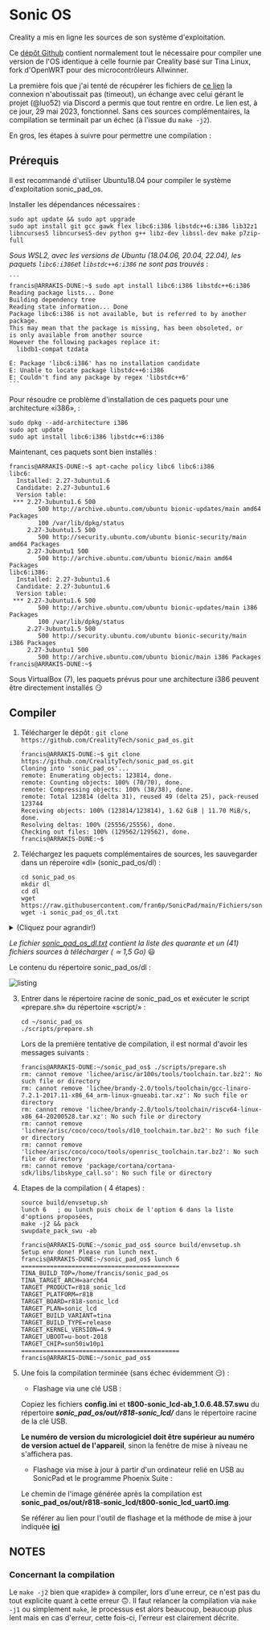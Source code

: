 # Sonic OS

Creality a mis en ligne les sources de son système d'exploitation.

Ce [dépôt Github](https://github.com/CrealityTech/sonic_pad_os) contient normalement tout le nécessaire pour compiler une version de l'OS identique à celle fournie par Creality basé sur Tina Linux, fork d'OpenWRT pour des microcontrôleurs Allwinner.

La première fois que j'ai tenté de récupérer les fichiers de [ce lien](https://klipper.cxswyjy.com/download/sonic_dl/) la connexion n'aboutissait pas (timeout), un échange avec celui gérant le projet (@luo52) via Discord a permis que tout rentre en ordre. Le lien est, à ce jour, 29 mai 2023, fonctionnel. Sans ces sources complémentaires, la compilation se terminait par un échec (à l'issue du `make -j2`).

En gros, les étapes à suivre pour permettre une compilation :

## Prérequis

Il est recommandé d'utiliser Ubuntu18.04 pour compiler le système d'exploitation sonic_pad_os.

Installer les dépendances nécessaires :
```
sudo apt update && sudo apt upgrade
sudo apt install git gcc gawk flex libc6:i386 libstdc++6:i386 lib32z1 libncurses5 libncurses5-dev python g++ libz-dev libssl-dev make p7zip-full
```
*Sous WSL2, avec les versions de Ubuntu (18.04.06, 20.04, 22.04), les paquets `libc6:i386`et `libstdc++6:i386` ne sont pas trouvés* :
    
    ```
    francis@ARRAKIS-DUNE:~$ sudo apt install libc6:i386 libstdc++6:i386
    Reading package lists... Done
    Building dependency tree
    Reading state information... Done
    Package libc6:i386 is not available, but is referred to by another package.
    This may mean that the package is missing, has been obsoleted, or
    is only available from another source
    However the following packages replace it:
      libdb1-compat tzdata
      
    E: Package 'libc6:i386' has no installation candidate
    E: Unable to locate package libstdc++6:i386
    E: Couldn't find any package by regex 'libstdc++6'
    ```

Pour résoudre ce problème d'installation de ces paquets pour une architecture «i386», :
```
sudo dpkg --add-architecture i386
sudo apt update
sudo apt install libc6:i386 libstdc++6:i386
```
Maintenant, ces paquets sont bien installés :
```
francis@ARRAKIS-DUNE:~$ apt-cache policy libc6 libc6:i386
libc6:
  Installed: 2.27-3ubuntu1.6
  Candidate: 2.27-3ubuntu1.6
  Version table:
 *** 2.27-3ubuntu1.6 500
        500 http://archive.ubuntu.com/ubuntu bionic-updates/main amd64 Packages
        100 /var/lib/dpkg/status
     2.27-3ubuntu1.5 500
        500 http://security.ubuntu.com/ubuntu bionic-security/main amd64 Packages
     2.27-3ubuntu1 500
        500 http://archive.ubuntu.com/ubuntu bionic/main amd64 Packages
libc6:i386:
  Installed: 2.27-3ubuntu1.6
  Candidate: 2.27-3ubuntu1.6
  Version table:
 *** 2.27-3ubuntu1.6 500
        500 http://archive.ubuntu.com/ubuntu bionic-updates/main i386 Packages
        100 /var/lib/dpkg/status
     2.27-3ubuntu1.5 500
        500 http://security.ubuntu.com/ubuntu bionic-security/main i386 Packages
     2.27-3ubuntu1 500
        500 http://archive.ubuntu.com/ubuntu bionic/main i386 Packages
francis@ARRAKIS-DUNE:~$
```

Sous VirtualBox (7), les paquets prévus pour une architecture i386 peuvent être directement installés :smirk:

## Compiler

1. Télécharger le dépôt : 
    `git clone https://github.com/CrealityTech/sonic_pad_os.git`
    ```
    francis@ARRAKIS-DUNE:~$ git clone https://github.com/CrealityTech/sonic_pad_os.git
    Cloning into 'sonic_pad_os'...
    remote: Enumerating objects: 123814, done.
    remote: Counting objects: 100% (70/70), done.
    remote: Compressing objects: 100% (38/38), done.
    remote: Total 123814 (delta 31), reused 49 (delta 25), pack-reused 123744
    Receiving objects: 100% (123814/123814), 1.62 GiB | 11.70 MiB/s, done.
    Resolving deltas: 100% (25556/25556), done.
    Checking out files: 100% (129562/129562), done.
    francis@ARRAKIS-DUNE:~$
    ```
2. Téléchargez les paquets complémentaires de sources, les sauvegarder dans un réperoire «dl» (sonic_pad_os/dl) :
    ```
    cd sonic_pad_os
    mkdir dl
    cd dl
    wget https://raw.githubusercontent.com/fran6p/SonicPad/main/Fichiers/sonic_pad_os_dl.txt
    wget -i sonic_pad_os_dl.txt
    ```
    
<details>
  <summary>(Cliquez pour agrandir!)</summary>
francis@ARRAKIS-DUNE:~/sonic_pad_os/dl$ wget -i ../../sonic_pad_os_dl.txt
--2023-06-07 18:26:06--  https://klipper.cxswyjy.com/download/sonic_dl/Cython-0.29.2.tar.gz
Resolving klipper.cxswyjy.com (klipper.cxswyjy.com)... 184.104.219.54
Connecting to klipper.cxswyjy.com (klipper.cxswyjy.com)|184.104.219.54|:443... connected.
HTTP request sent, awaiting response... 200 OK
Length: 2041500 (1.9M) [application/octet-stream]
Saving to: ‘Cython-0.29.2.tar.gz’

Cython-0.29.2.tar.gz          100%[=================================================>]   1.95M  1.31MB/s    in 1.5s

2023-06-07 18:26:10 (1.31 MB/s) - ‘Cython-0.29.2.tar.gz’ saved [2041500/2041500]

--2023-06-07 18:26:10--  https://klipper.cxswyjy.com/download/sonic_dl/ade-0.1.1d.zip
Reusing existing connection to klipper.cxswyjy.com:443.
HTTP request sent, awaiting response... 200 OK
Length: 166008 (162K) [application/zip]
Saving to: ‘ade-0.1.1d.zip’

ade-0.1.1d.zip                100%[=================================================>] 162.12K  --.-KB/s    in 0.009s

2023-06-07 18:26:10 (16.7 MB/s) - ‘ade-0.1.1d.zip’ saved [166008/166008]

--2023-06-07 18:26:10--  https://klipper.cxswyjy.com/download/sonic_dl/ai-engine-prebuilt.tar.bz2
Reusing existing connection to klipper.cxswyjy.com:443.
HTTP request sent, awaiting response... 200 OK
Length: 20715 (20K) [application/octet-stream]
Saving to: ‘ai-engine-prebuilt.tar.bz2’

ai-engine-prebuilt.tar.bz2    100%[=================================================>]  20.23K  --.-KB/s    in 0s

2023-06-07 18:26:11 (58.4 MB/s) - ‘ai-engine-prebuilt.tar.bz2’ saved [20715/20715]

--2023-06-07 18:26:11--  https://klipper.cxswyjy.com/download/sonic_dl/avr-gcc-5.4.0.tar.bz2
Reusing existing connection to klipper.cxswyjy.com:443.
HTTP request sent, awaiting response... 200 OK
Length: 44812560 (43M) [application/octet-stream]
Saving to: ‘avr-gcc-5.4.0.tar.bz2’

avr-gcc-5.4.0.tar.bz2         100%[=================================================>]  42.74M  2.87MB/s    in 14s

2023-06-07 18:26:25 (3.01 MB/s) - ‘avr-gcc-5.4.0.tar.bz2’ saved [44812560/44812560]

--2023-06-07 18:26:25--  https://klipper.cxswyjy.com/download/sonic_dl/bluez-alsa-20180913.tar.gz
Reusing existing connection to klipper.cxswyjy.com:443.
HTTP request sent, awaiting response... 200 OK
Length: 88557 (86K) [application/octet-stream]
Saving to: ‘bluez-alsa-20180913.tar.gz’

bluez-alsa-20180913.tar.gz    100%[=================================================>]  86.48K  --.-KB/s    in 0.005s

2023-06-07 18:26:25 (18.1 MB/s) - ‘bluez-alsa-20180913.tar.gz’ saved [88557/88557]

--2023-06-07 18:26:25--  https://klipper.cxswyjy.com/download/sonic_dl/fluidd-1.0.14-prebuilt.tar.bz2
Reusing existing connection to klipper.cxswyjy.com:443.
HTTP request sent, awaiting response... 200 OK
Length: 7451115 (7.1M) [application/octet-stream]
Saving to: ‘fluidd-1.0.14-prebuilt.tar.bz2’

fluidd-1.0.14-prebuilt.tar.bz 100%[=================================================>]   7.11M  2.65MB/s    in 2.7s

2023-06-07 18:26:28 (2.65 MB/s) - ‘fluidd-1.0.14-prebuilt.tar.bz2’ saved [7451115/7451115]

--2023-06-07 18:26:28--  https://klipper.cxswyjy.com/download/sonic_dl/fluidd-pad-1.2.56-prebuilt.tar.bz2
Reusing existing connection to klipper.cxswyjy.com:443.
HTTP request sent, awaiting response... 200 OK
Length: 14986760 (14M) [application/octet-stream]
Saving to: ‘fluidd-pad-1.2.56-prebuilt.tar.bz2’

fluidd-pad-1.2.56-prebuilt.ta 100%[=================================================>]  14.29M  2.56MB/s    in 5.6s

2023-06-07 18:26:34 (2.56 MB/s) - ‘fluidd-pad-1.2.56-prebuilt.tar.bz2’ saved [14986760/14986760]

--2023-06-07 18:26:34--  https://klipper.cxswyjy.com/download/sonic_dl/gcc-arm-none-eabi-6-2022-q4-major-linux.tar.bz2
Reusing existing connection to klipper.cxswyjy.com:443.
HTTP request sent, awaiting response... 200 OK
Length: 77713347 (74M) [application/octet-stream]
Saving to: ‘gcc-arm-none-eabi-6-2022-q4-major-linux.tar.bz2’

gcc-arm-none-eabi-6-2022-q4-m 100%[=================================================>]  74.11M  3.57MB/s    in 26s

2023-06-07 18:27:01 (2.83 MB/s) - ‘gcc-arm-none-eabi-6-2022-q4-major-linux.tar.bz2’ saved [77713347/77713347]

--2023-06-07 18:27:01--  https://klipper.cxswyjy.com/download/sonic_dl/glib-2.50.1.tar.xz
Reusing existing connection to klipper.cxswyjy.com:443.
HTTP request sent, awaiting response... 200 OK
Length: 7521832 (7.2M) [application/octet-stream]
Saving to: ‘glib-2.50.1.tar.xz’

glib-2.50.1.tar.xz            100%[=================================================>]   7.17M  2.40MB/s    in 3.0s

2023-06-07 18:27:04 (2.40 MB/s) - ‘glib-2.50.1.tar.xz’ saved [7521832/7521832]

--2023-06-07 18:27:04--  https://klipper.cxswyjy.com/download/sonic_dl/harfbuzz-1.7.4.tar.bz2
Reusing existing connection to klipper.cxswyjy.com:443.
HTTP request sent, awaiting response... 200 OK
Length: 1718260 (1.6M) [application/octet-stream]
Saving to: ‘harfbuzz-1.7.4.tar.bz2’

harfbuzz-1.7.4.tar.bz2        100%[=================================================>]   1.64M  2.22MB/s    in 0.7s

2023-06-07 18:27:05 (2.22 MB/s) - ‘harfbuzz-1.7.4.tar.bz2’ saved [1718260/1718260]

--2023-06-07 18:27:05--  https://klipper.cxswyjy.com/download/sonic_dl/hostapd-2017-11-08.tar.bz2
Reusing existing connection to klipper.cxswyjy.com:443.
HTTP request sent, awaiting response... 200 OK
Length: 2874867 (2.7M) [application/octet-stream]
Saving to: ‘hostapd-2017-11-08.tar.bz2’

hostapd-2017-11-08.tar.bz2    100%[=================================================>]   2.74M  2.27MB/s    in 1.2s

2023-06-07 18:27:07 (2.27 MB/s) - ‘hostapd-2017-11-08.tar.bz2’ saved [2874867/2874867]

--2023-06-07 18:27:07--  https://klipper.cxswyjy.com/download/sonic_dl/icu4c-55_1-src.tgz
Reusing existing connection to klipper.cxswyjy.com:443.
HTTP request sent, awaiting response... 200 OK
Length: 25600847 (24M) [application/octet-stream]
Saving to: ‘icu4c-55_1-src.tgz’

icu4c-55_1-src.tgz            100%[=================================================>]  24.41M  2.55MB/s    in 10s

2023-06-07 18:27:17 (2.39 MB/s) - ‘icu4c-55_1-src.tgz’ saved [25600847/25600847]

--2023-06-07 18:27:17--  https://klipper.cxswyjy.com/download/sonic_dl/iozone3_489.tgz
Reusing existing connection to klipper.cxswyjy.com:443.
HTTP request sent, awaiting response... 200 OK
Length: 830369 (811K) [application/octet-stream]
Saving to: ‘iozone3_489.tgz’

iozone3_489.tgz               100%[=================================================>] 810.91K  3.03MB/s    in 0.3s

2023-06-07 18:27:18 (3.03 MB/s) - ‘iozone3_489.tgz’ saved [830369/830369]

--2023-06-07 18:27:18--  https://klipper.cxswyjy.com/download/sonic_dl/klipper-0.1.98.tar.gz
Reusing existing connection to klipper.cxswyjy.com:443.
HTTP request sent, awaiting response... 200 OK
Length: 49105915 (47M) [application/octet-stream]
Saving to: ‘klipper-0.1.98.tar.gz’

klipper-0.1.98.tar.gz         100%[=================================================>]  46.83M  1.25MB/s    in 27s

2023-06-07 18:27:45 (1.74 MB/s) - ‘klipper-0.1.98.tar.gz’ saved [49105915/49105915]

--2023-06-07 18:27:45--  https://klipper.cxswyjy.com/download/sonic_dl/klipper-brain-1.9.1-prebuilt.tar.bz2
Reusing existing connection to klipper.cxswyjy.com:443.
HTTP request sent, awaiting response... 200 OK
Length: 29376166 (28M) [application/octet-stream]
Saving to: ‘klipper-brain-1.9.1-prebuilt.tar.bz2’

klipper-brain-1.9.1-prebuilt. 100%[=================================================>]  28.01M  1.78MB/s    in 19s

2023-06-07 18:28:05 (1.46 MB/s) - ‘klipper-brain-1.9.1-prebuilt.tar.bz2’ saved [29376166/29376166]

--2023-06-07 18:28:05--  https://klipper.cxswyjy.com/download/sonic_dl/libinput-1.5.0.tar.xz
Reusing existing connection to klipper.cxswyjy.com:443.
HTTP request sent, awaiting response... 200 OK
Length: 910476 (889K) [application/octet-stream]
Saving to: ‘libinput-1.5.0.tar.xz’

libinput-1.5.0.tar.xz         100%[=================================================>] 889.14K  1.74MB/s    in 0.5s

2023-06-07 18:28:06 (1.74 MB/s) - ‘libinput-1.5.0.tar.xz’ saved [910476/910476]

--2023-06-07 18:28:06--  https://klipper.cxswyjy.com/download/sonic_dl/librsync-2.3.1.tar.gz
Reusing existing connection to klipper.cxswyjy.com:443.
HTTP request sent, awaiting response... 200 OK
Length: 194573 (190K) [application/octet-stream]
Saving to: ‘librsync-2.3.1.tar.gz’

librsync-2.3.1.tar.gz         100%[=================================================>] 190.01K  --.-KB/s    in 0.01s

2023-06-07 18:28:06 (16.7 MB/s) - ‘librsync-2.3.1.tar.gz’ saved [194573/194573]

--2023-06-07 18:28:06--  https://klipper.cxswyjy.com/download/sonic_dl/libump-ec0680628744f30b8fac35e41a7bd8e23e59c39f.tar.gz
Reusing existing connection to klipper.cxswyjy.com:443.
HTTP request sent, awaiting response... 200 OK
Length: 25572 (25K) [application/octet-stream]
Saving to: ‘libump-ec0680628744f30b8fac35e41a7bd8e23e59c39f.tar.gz’

libump-ec0680628744f30b8fac35 100%[=================================================>]  24.97K  --.-KB/s    in 0.001s

2023-06-07 18:28:06 (45.8 MB/s) - ‘libump-ec0680628744f30b8fac35e41a7bd8e23e59c39f.tar.gz’ saved [25572/25572]

--2023-06-07 18:28:06--  https://klipper.cxswyjy.com/download/sonic_dl/libvpx-1.6.0.tar.bz2
Reusing existing connection to klipper.cxswyjy.com:443.
HTTP request sent, awaiting response... 200 OK
Length: 1943026 (1.9M) [application/octet-stream]
Saving to: ‘libvpx-1.6.0.tar.bz2’

libvpx-1.6.0.tar.bz2          100%[=================================================>]   1.85M  2.45MB/s    in 0.8s

2023-06-07 18:28:07 (2.45 MB/s) - ‘libvpx-1.6.0.tar.bz2’ saved [1943026/1943026]

--2023-06-07 18:28:07--  https://klipper.cxswyjy.com/download/sonic_dl/libwebp-0.4.3.tar.gz
Reusing existing connection to klipper.cxswyjy.com:443.
HTTP request sent, awaiting response... 200 OK
Length: 990904 (968K) [application/octet-stream]
Saving to: ‘libwebp-0.4.3.tar.gz’

libwebp-0.4.3.tar.gz          100%[=================================================>] 967.68K  1.88MB/s    in 0.5s

2023-06-07 18:28:08 (1.88 MB/s) - ‘libwebp-0.4.3.tar.gz’ saved [990904/990904]

--2023-06-07 18:28:08--  https://klipper.cxswyjy.com/download/sonic_dl/live.2019.02.27.tar.gz
Reusing existing connection to klipper.cxswyjy.com:443.
HTTP request sent, awaiting response... 200 OK
Length: 635377 (620K) [application/octet-stream]
Saving to: ‘live.2019.02.27.tar.gz’

live.2019.02.27.tar.gz        100%[=================================================>] 620.49K  2.45MB/s    in 0.2s

2023-06-07 18:28:09 (2.45 MB/s) - ‘live.2019.02.27.tar.gz’ saved [635377/635377]

--2023-06-07 18:28:09--  https://klipper.cxswyjy.com/download/sonic_dl/lz4-1.9.2.tar.gz
Reusing existing connection to klipper.cxswyjy.com:443.
HTTP request sent, awaiting response... 200 OK
Length: 305796 (299K) [application/octet-stream]
Saving to: ‘lz4-1.9.2.tar.gz’

lz4-1.9.2.tar.gz              100%[=================================================>] 298.63K  --.-KB/s    in 0.02s

2023-06-07 18:28:09 (15.7 MB/s) - ‘lz4-1.9.2.tar.gz’ saved [305796/305796]

--2023-06-07 18:28:09--  https://klipper.cxswyjy.com/download/sonic_dl/mainsail-1.0.5_mainsail.tar.gz
Reusing existing connection to klipper.cxswyjy.com:443.
HTTP request sent, awaiting response... 200 OK
Length: 5505794 (5.2M) [application/octet-stream]
Saving to: ‘mainsail-1.0.5_mainsail.tar.gz’

mainsail-1.0.5_mainsail.tar.g 100%[=================================================>]   5.25M  2.14MB/s    in 2.5s

2023-06-07 18:28:12 (2.14 MB/s) - ‘mainsail-1.0.5_mainsail.tar.gz’ saved [5505794/5505794]

--2023-06-07 18:28:12--  https://klipper.cxswyjy.com/download/sonic_dl/moonraker-0.0.71.tar.gz
Reusing existing connection to klipper.cxswyjy.com:443.
HTTP request sent, awaiting response... 200 OK
Length: 1975616 (1.9M) [application/octet-stream]
Saving to: ‘moonraker-0.0.71.tar.gz’

moonraker-0.0.71.tar.gz       100%[=================================================>]   1.88M  1.56MB/s    in 1.2s

2023-06-07 18:28:13 (1.56 MB/s) - ‘moonraker-0.0.71.tar.gz’ saved [1975616/1975616]

--2023-06-07 18:28:13--  https://klipper.cxswyjy.com/download/sonic_dl/ncnn-yolov5-prebuilt.tar.bz2
Reusing existing connection to klipper.cxswyjy.com:443.
HTTP request sent, awaiting response... 200 OK
Length: 9552468 (9.1M) [application/octet-stream]
Saving to: ‘ncnn-yolov5-prebuilt.tar.bz2’

ncnn-yolov5-prebuilt.tar.bz2  100%[=================================================>]   9.11M  1.72MB/s    in 5.3s

2023-06-07 18:28:19 (1.71 MB/s) - ‘ncnn-yolov5-prebuilt.tar.bz2’ saved [9552468/9552468]

--2023-06-07 18:28:19--  https://klipper.cxswyjy.com/download/sonic_dl/netifaces-0.10.9.tar.gz
Reusing existing connection to klipper.cxswyjy.com:443.
HTTP request sent, awaiting response... 200 OK
Length: 28844 (28K) [application/octet-stream]
Saving to: ‘netifaces-0.10.9.tar.gz’

netifaces-0.10.9.tar.gz       100%[=================================================>]  28.17K  --.-KB/s    in 0.001s

2023-06-07 18:28:19 (35.5 MB/s) - ‘netifaces-0.10.9.tar.gz’ saved [28844/28844]

--2023-06-07 18:28:19--  https://klipper.cxswyjy.com/download/sonic_dl/nghttp2-1.24.0.tar.bz2
Reusing existing connection to klipper.cxswyjy.com:443.
HTTP request sent, awaiting response... 200 OK
Length: 1800637 (1.7M) [application/octet-stream]
Saving to: ‘nghttp2-1.24.0.tar.bz2’

nghttp2-1.24.0.tar.bz2        100%[=================================================>]   1.72M  1.23MB/s    in 1.4s

2023-06-07 18:28:21 (1.23 MB/s) - ‘nghttp2-1.24.0.tar.bz2’ saved [1800637/1800637]

--2023-06-07 18:28:21--  https://klipper.cxswyjy.com/download/sonic_dl/opencv-4.1.0.zip
Reusing existing connection to klipper.cxswyjy.com:443.
HTTP request sent, awaiting response... 200 OK
Length: 91806599 (88M) [application/zip]
Saving to: ‘opencv-4.1.0.zip’

opencv-4.1.0.zip              100%[=================================================>]  87.55M  3.90MB/s    in 30s

2023-06-07 18:28:52 (2.88 MB/s) - ‘opencv-4.1.0.zip’ saved [91806599/91806599]

--2023-06-07 18:28:52--  https://klipper.cxswyjy.com/download/sonic_dl/opencv_contrib-4.1.0.zip
Reusing existing connection to klipper.cxswyjy.com:443.
HTTP request sent, awaiting response... 200 OK
Length: 61741612 (59M) [application/zip]
Saving to: ‘opencv_contrib-4.1.0.zip’

opencv_contrib-4.1.0.zip      100%[=================================================>]  58.88M  3.46MB/s    in 18s

2023-06-07 18:29:10 (3.36 MB/s) - ‘opencv_contrib-4.1.0.zip’ saved [61741612/61741612]

--2023-06-07 18:29:10--  https://klipper.cxswyjy.com/download/sonic_dl/pyparsing-pyparsing_2.3.0.zip
Reusing existing connection to klipper.cxswyjy.com:443.
HTTP request sent, awaiting response... 200 OK
Length: 661068 (646K) [application/zip]
Saving to: ‘pyparsing-pyparsing_2.3.0.zip’

pyparsing-pyparsing_2.3.0.zip 100%[=================================================>] 645.57K  --.-KB/s    in 0.04s

2023-06-07 18:29:10 (14.9 MB/s) - ‘pyparsing-pyparsing_2.3.0.zip’ saved [661068/661068]

--2023-06-07 18:29:10--  https://klipper.cxswyjy.com/download/sonic_dl/python-dateutil-2.7.5.tar.gz
Reusing existing connection to klipper.cxswyjy.com:443.
HTTP request sent, awaiting response... 200 OK
Length: 316043 (309K) [application/octet-stream]
Saving to: ‘python-dateutil-2.7.5.tar.gz’

python-dateutil-2.7.5.tar.gz  100%[=================================================>] 308.64K  --.-KB/s    in 0.02s

2023-06-07 18:29:11 (15.9 MB/s) - ‘python-dateutil-2.7.5.tar.gz’ saved [316043/316043]

--2023-06-07 18:29:11--  https://klipper.cxswyjy.com/download/sonic_dl/pytz-2018.9.tar.gz
Reusing existing connection to klipper.cxswyjy.com:443.
HTTP request sent, awaiting response... 200 OK
Length: 310705 (303K) [application/octet-stream]
Saving to: ‘pytz-2018.9.tar.gz’

pytz-2018.9.tar.gz            100%[=================================================>] 303.42K  --.-KB/s    in 0.02s

2023-06-07 18:29:11 (16.0 MB/s) - ‘pytz-2018.9.tar.gz’ saved [310705/310705]

--2023-06-07 18:29:11--  https://klipper.cxswyjy.com/download/sonic_dl/qt-browser2-prebuilt.tar.bz2
Reusing existing connection to klipper.cxswyjy.com:443.
HTTP request sent, awaiting response... 200 OK
Length: 113090 (110K) [application/octet-stream]
Saving to: ‘qt-browser2-prebuilt.tar.bz2’

qt-browser2-prebuilt.tar.bz2  100%[=================================================>] 110.44K  --.-KB/s    in 0.006s

2023-06-07 18:29:11 (17.5 MB/s) - ‘qt-browser2-prebuilt.tar.bz2’ saved [113090/113090]

--2023-06-07 18:29:11--  https://klipper.cxswyjy.com/download/sonic_dl/qt-everywhere-opensource-src-5.12.9-prebuilt_glibc_64bit.tar.gz
Reusing existing connection to klipper.cxswyjy.com:443.
HTTP request sent, awaiting response... 200 OK
Length: 497329799 (474M) [application/octet-stream]
Saving to: ‘qt-everywhere-opensource-src-5.12.9-prebuilt_glibc_64bit.tar.gz’

qt-everywhere-opensource-src- 100%[=================================================>] 474.29M  5.67MB/s    in 2m 1s

2023-06-07 18:31:12 (3.93 MB/s) - ‘qt-everywhere-opensource-src-5.12.9-prebuilt_glibc_64bit.tar.gz’ saved [497329799/497329799]

--2023-06-07 18:31:12--  https://klipper.cxswyjy.com/download/sonic_dl/qt-everywhere-opensource-src-5.12.9.tar.xz
Reusing existing connection to klipper.cxswyjy.com:443.
HTTP request sent, awaiting response... 200 OK
Length: 511048548 (487M) [application/octet-stream]
Saving to: ‘qt-everywhere-opensource-src-5.12.9.tar.xz’

qt-everywhere-opensource-src- 100%[=================================================>] 487.37M  2.92MB/s    in 1m 53s

2023-06-07 18:33:06 (4.30 MB/s) - ‘qt-everywhere-opensource-src-5.12.9.tar.xz’ saved [511048548/511048548]

--2023-06-07 18:33:06--  https://klipper.cxswyjy.com/download/sonic_dl/rtsp_demo-prebuilt.tar.bz2
Reusing existing connection to klipper.cxswyjy.com:443.
HTTP request sent, awaiting response... 200 OK
Length: 58694 (57K) [application/octet-stream]
Saving to: ‘rtsp_demo-prebuilt.tar.bz2’

rtsp_demo-prebuilt.tar.bz2    100%[=================================================>]  57.32K  --.-KB/s    in 0.003s

2023-06-07 18:33:06 (19.0 MB/s) - ‘rtsp_demo-prebuilt.tar.bz2’ saved [58694/58694]

--2023-06-07 18:33:06--  https://klipper.cxswyjy.com/download/sonic_dl/setuptools-41.4.0.zip
Reusing existing connection to klipper.cxswyjy.com:443.
HTTP request sent, awaiting response... 200 OK
Length: 855608 (836K) [application/zip]
Saving to: ‘setuptools-41.4.0.zip’

setuptools-41.4.0.zip         100%[=================================================>] 835.55K  1.14MB/s    in 0.7s

2023-06-07 18:33:07 (1.14 MB/s) - ‘setuptools-41.4.0.zip’ saved [855608/855608]

--2023-06-07 18:33:07--  https://klipper.cxswyjy.com/download/sonic_dl/six-1.12.0.tar.gz
Reusing existing connection to klipper.cxswyjy.com:443.
HTTP request sent, awaiting response... 200 OK
Length: 32725 (32K) [application/octet-stream]
Saving to: ‘six-1.12.0.tar.gz’

six-1.12.0.tar.gz             100%[=================================================>]  31.96K  --.-KB/s    in 0.001s

2023-06-07 18:33:07 (29.5 MB/s) - ‘six-1.12.0.tar.gz’ saved [32725/32725]

--2023-06-07 18:33:07--  https://klipper.cxswyjy.com/download/sonic_dl/swupdate-2019.11.tar.xz
Reusing existing connection to klipper.cxswyjy.com:443.
HTTP request sent, awaiting response... 200 OK
Length: 5584324 (5.3M) [application/octet-stream]
Saving to: ‘swupdate-2019.11.tar.xz’

swupdate-2019.11.tar.xz       100%[=================================================>]   5.33M  2.64MB/s    in 2.0s

2023-06-07 18:33:09 (2.64 MB/s) - ‘swupdate-2019.11.tar.xz’ saved [5584324/5584324]

--2023-06-07 18:33:09--  https://klipper.cxswyjy.com/download/sonic_dl/tslib-1.15.tar.bz2
Reusing existing connection to klipper.cxswyjy.com:443.
HTTP request sent, awaiting response... 200 OK
Length: 395481 (386K) [application/octet-stream]
Saving to: ‘tslib-1.15.tar.bz2’

tslib-1.15.tar.bz2            100%[=================================================>] 386.21K  --.-KB/s    in 0.02s

2023-06-07 18:33:10 (15.2 MB/s) - ‘tslib-1.15.tar.bz2’ saved [395481/395481]

--2023-06-07 18:33:10--  https://klipper.cxswyjy.com/download/sonic_dl/x264.zip
Reusing existing connection to klipper.cxswyjy.com:443.
HTTP request sent, awaiting response... 200 OK
Length: 1083607 (1.0M) [application/zip]
Saving to: ‘x264.zip’

x264.zip                      100%[=================================================>]   1.03M  3.72MB/s    in 0.3s

2023-06-07 18:33:10 (3.72 MB/s) - ‘x264.zip’ saved [1083607/1083607]

FINISHED --2023-06-07 18:33:10--
Total wall clock time: 7m 4s
Downloaded: 41 files, 1.4G in 6m 49s (3.40 MB/s)
francis@ARRAKIS-DUNE:~/sonic_pad_os/dl$    
</details>

*Le fichier [sonic_pad_os_dl.txt](https://raw.githubusercontent.com/fran6p/SonicPad/main/Fichiers/sonic_pad_os_dl.txt) contient la liste des quarante et un (41) fichiers sources à télécharger ( ≃ 1,5 Go)* :smiley:
    
Le contenu du répertoire sonic_pad_os/dl :
    
![listing](https://github.com/fran6p/SonicPad/blob/main/Images/sonic_os_dl-listing.jpg)
    
3. Entrer dans le répertoire racine de sonic_pad_os et exécuter le script «prepare.sh» du répertoire «script/»  :
    ```
    cd ~/sonic_pad_os
    ./scripts/prepare.sh
    ```
    
    Lors de la première tentative de compilation, il est normal d'avoir les messages suivants :
    ```
    francis@ARRAKIS-DUNE:~/sonic_pad_os$ ./scripts/prepare.sh
    rm: cannot remove 'lichee/arisc/ar100s/tools/toolchain.tar.bz2': No such file or directory
    rm: cannot remove 'lichee/brandy-2.0/tools/toolchain/gcc-linaro-7.2.1-2017.11-x86_64_arm-linux-gnueabi.tar.xz': No such file or directory
    rm: cannot remove 'lichee/brandy-2.0/tools/toolchain/riscv64-linux-x86_64-20200528.tar.xz': No such file or directory
    rm: cannot remove 'lichee/arisc/coco/coco/tools/d10_toolchain.tar.bz2': No such file or directory
    rm: cannot remove 'lichee/arisc/coco/coco/tools/openrisc_toolchain.tar.bz2': No such file or directory
    rm: cannot remove 'package/cortana/cortana-sdk/libs/libskype_call.so': No such file or directory
    ```
    
 4. Etapes de la compilation ( 4 étapes) :
     ```
     source build/envsetup.sh
     lunch 6   ; ou lunch puis choix de l'option 6 dans la liste d'options proposées,  
     make -j2 && pack
     swupdate_pack_swu -ab
     ```
     
     ```
     francis@ARRAKIS-DUNE:~/sonic_pad_os$ source build/envsetup.sh
     Setup env done! Please run lunch next.
     francis@ARRAKIS-DUNE:~/sonic_pad_os$ lunch 6
     ============================================
     TINA_BUILD_TOP=/home/francis/sonic_pad_os
     TINA_TARGET_ARCH=aarch64
     TARGET_PRODUCT=r818_sonic_lcd
     TARGET_PLATFORM=r818
     TARGET_BOARD=r818-sonic_lcd
     TARGET_PLAN=sonic_lcd
     TARGET_BUILD_VARIANT=tina
     TARGET_BUILD_TYPE=release
     TARGET_KERNEL_VERSION=4.9
     TARGET_UBOOT=u-boot-2018
     TARGET_CHIP=sun50iw10p1
     ============================================
     francis@ARRAKIS-DUNE:~/sonic_pad_os$
     ```
     
5. Une fois la compilation terminée (sans échec évidemment :smirk:) :
    - Flashage via une clé USB :
    
    Copiez les fichiers **config.ini** et **t800-sonic_lcd-ab_1.0.6.48.57.swu** du répertoire ***sonic_pad_os/out/r818-sonic_lcd/*** dans le répertoire racine de la clé USB.
    
    **Le numéro de version du micrologiciel doit être supérieur au numéro de version actuel de l'appareil**, sinon la fenêtre de mise à niveau ne s'affichera pas.
    
    - Flashage via mise à jour à partir d'un ordinateur relié en USB au SonicPad et le programme Phoenix Suite :
    
    Le chemin de l'image générée après la compilation est **sonic_pad_os/out/r818-sonic_lcd/t800-sonic_lcd_uart0.img**.
    
    Se référer au lien pour l'outil de flashage et la méthode de mise à jour indiquée **[ici](https://github.com/CrealityOfficial/Creality_Sonic_Pad_Firmware)**

## NOTES

### Concernant la compilation

Le `make -j2` bien que «rapide» à compiler, lors d'une erreur, ce n'est pas du tout explicite quant à cette erreur 🙃. Il faut
relancer la compilation via `make -j1` ou simplement  `make`, le processus est alors beaucoup, beaucoup plus lent mais en cas d'erreur,
cette fois-ci, l'erreur est clairement décrite.

